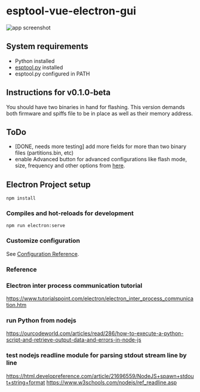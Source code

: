 # esptool-vue-electron-gui

![app screenshot](https://raw.githubusercontent.com/giobauermeister/esptool-vue-electron-gui/master/build/esptoolgui.png)

## System requirements
- Python installed
- [esptool.py](https://github.com/espressif/esptool) installed
- esptool.py configured in PATH

## Instructions for v0.1.0-beta
You should have two binaries in hand for flashing. This version demands both firmware and spiffs file to be in place as well as their memory address.

## ToDo
- [DONE, needs more testing] add more fields for more than two binary files (partitions.bin, etc)
- enable Advanced button for advanced configurations like flash mode, size, frequency and other options from [here](https://github.com/espressif/esptool/wiki/Advanced-Options). 


## Electron Project setup
```
npm install
```

### Compiles and hot-reloads for development
```
npm run electron:serve
```

### Customize configuration
See [Configuration Reference](https://cli.vuejs.org/config/).

### Reference
### Electron inter process communication tutorial
https://www.tutorialspoint.com/electron/electron_inter_process_communication.htm
### run Python from nodejs
https://ourcodeworld.com/articles/read/286/how-to-execute-a-python-script-and-retrieve-output-data-and-errors-in-node-js
### test nodejs readline module for parsing stdout stream line by line
https://html.developreference.com/article/21696559/NodeJS+spawn+stdout+string+format
https://www.w3schools.com/nodejs/ref_readline.asp
